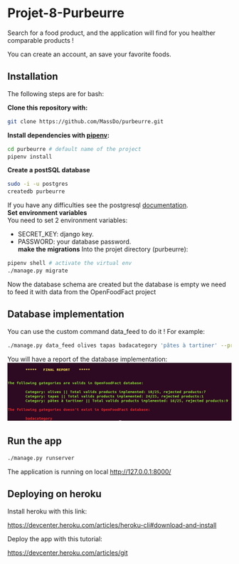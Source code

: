 # Projet-8-Purbeurre

Search for a food product, and the application will find for you healther comparable products ! 

You can create an account, an save your favorite foods.

## Installation

The following steps are for bash:

**Clone this repository with:**
```sh
git clone https://github.com/MassDo/purbeurre.git
```
**Install dependencies with [pipenv](https://github.com/pypa/pipenv):**
```sh
cd purbeurre # default name of the project
pipenv install
```
**Create a postSQL database**
```sh
sudo -i -u postgres
createdb purbeurre 
```
If you have any difficulties see the postgresql [documentation](https://www.postgresql.org/).<br>
**Set environment variables**<br>
You need to set 2 environment variables:
* SECRET_KEY: django key.
* PASSWORD: your database password.<br>
**make the migrations**
Into the projet directory (purbeurre):
```sh
pipenv shell # activate the virtual env
./manage.py migrate 
```
Now the database schema are created but the database is empty we need to feed it with data from the OpenFoodFact project

## Database implementation
You can use the custom command data_feed to do it !
For example: 
```sh
./manage.py data_feed olives tapas badacategory 'pâtes à tartiner' --prod=25
```
You will have a report of the database implementation:
![data_feed](static/img/data_feed.png)

## Run the app

```sh
./manage.py runserver
```
The application is running on local http://127.0.0.1:8000/

## Deploying on heroku

Install heroku with this link:

https://devcenter.heroku.com/articles/heroku-cli#download-and-install

Deploy the app with this tutorial:

https://devcenter.heroku.com/articles/git
